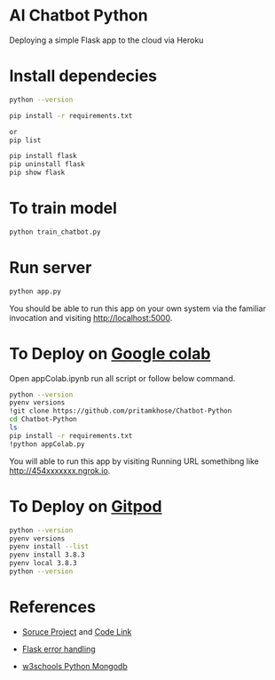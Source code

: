 # AI Chatbot Python
Deploying a simple Flask app to the cloud via Heroku

# Install dependecies

```sh
python --version

pip install -r requirements.txt

or 
pip list

pip install flask
pip uninstall flask
pip show flask

```
# To train model

```sh
python train_chatbot.py
```

# Run server

```sh
python app.py
```

You should be able to run this app on your own system via the familiar invocation and visiting [http://localhost:5000](http://localhost:5000).

# To Deploy on [Google colab](https://colab.research.google.com)

Open appColab.ipynb run all script or follow below command.

```sh
python --version
pyenv versions
!git clone https://github.com/pritamkhose/Chatbot-Python
cd Chatbot-Python
ls
pip install -r requirements.txt
!python appColab.py
```
You will able to run this app by visiting Running URL somethibng like http://454xxxxxxx.ngrok.io.

# To Deploy on [Gitpod](https://gitpod.io/#https://github.com/pritamkhose/Chatbot-Python)

```sh
python --version
pyenv versions
pyenv install --list
pyenv install 3.8.3
pyenv local 3.8.3
python --version
```
# References
* [Soruce Project](https://data-flair.training/blogs/python-chatbot-project/) and [Code Link](https://data-flair.training/blogs/download-python-chatbot-data-project-source-code/)

* [Flask error handling](https://flask.palletsprojects.com/en/1.1.x/patterns/errorpages/)

* [w3schools Python Mongodb](https://www.w3schools.com/python/python_mongodb_getstarted.asp)


